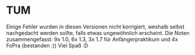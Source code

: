 # TUM
Einige Fehler wurden in diesen Versionen nicht korrigiert, weshalb selbst nachgedacht werden sollte, falls etwas ungewöhnlich erscheint. Die Noten zusammengefasst: 9x 1.0, 6x 1.3, 3x 1.7 für Anfängerpraktikum und 4x FoPra (bestanden :))
Viel Spaß :D

